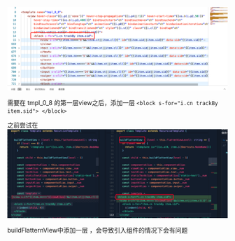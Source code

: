 ![1737702052682](image/problem/1737702052682.png)


需要在 tmpl_0_8 的第一层view之后，添加一层 `<block s-for="i.cn trackBy item.sid"> </block>`

之前尝试在![1737702163331](image/problem/1737702163331.png)

buildFlatternView中添加一层 ，会导致引入组件的情况下会有问题
